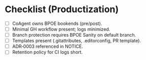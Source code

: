 # Checklist (Productization)

- [ ] CoAgent owns BPOE bookends (pre/post).
- [ ] Minimal GH workflow present; logs minimized.
- [ ] Branch protection requires BPOE Sanity on default branch.
- [ ] Templates present (.gitattributes, .editorconfig, PR template).
- [ ] ADR‑0003 referenced in NOTICE.
- [ ] Retention policy for CI logs short.
